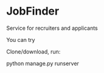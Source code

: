 # JobFinder
Service for recruiters and applicants

You can try

Clone/download, run:

python manage.py runserver
